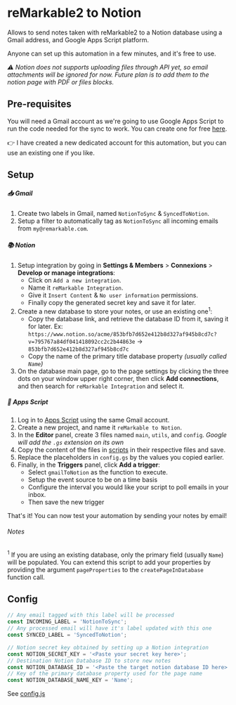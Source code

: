 # reMarkable2 to Notion

Allows to send notes taken with reMarkable2 to a Notion database using a Gmail address, and Google Apps Script platform.

Anyone can set up this automation in a few minutes, and it's free to use.

_⚠️ Notion does not supports uploading files through API yet, so email attachments will be ignored for now. Future plan is to add them to the notion page with PDF or files blocks._

## Pre-requisites

You will need a Gmail account as we're going to use Google Apps Script to run the code needed for the sync to work. You can create one for free [here](https://accounts.google.com/SignUp).

👉 I have created a new dedicated account for this automation, but you can use an existing one if you like.

## Setup

##### 📥 Gmail
1. Create two labels in Gmail, named `NotionToSync` & `SyncedToNotion`.
2. Setup a filter to automatically tag as `NotionToSync` all incoming emails from `my@remarkable.com`.

##### 📚 Notion
1. Setup integration by going in **Settings & Members** > **Connexions** > **Develop or manage integrations**:
    - Click on `Add a new integration`.
    - Name it `reMarkable Integration`.
    - Give it `Insert Content` & `No user information` permissions.
    - Finally copy the generated secret key and save it for later.
2. Create a new database to store your notes, or use an existing one<sup>1</sup>:
    - Copy the database link, and retrieve the database ID from it, saving it for later.
        Ex: `https://www.notion.so/acme/853bfb7d652e412b8d327af945b8cd7c?v=795767a84df041418092cc2c2b44863e` → `853bfb7d652e412b8d327af945b8cd7c`
    - Copy the name of the primary title database property _(usually called `Name`)_
3. On the database main page, go to the page settings by clicking the three dots on your window upper right corner, then click **Add connections**, and then search for `reMarkable Integration` and select it.


##### 🤖 Apps Script
1. Log in to [Apps Script](https://script.google.com/home) using the same Gmail account.
2. Create a new project, and name it `reMarkable to Notion`.
3. In the **Editor** panel, create 3 files named `main`, `utils`, and `config`.
    _Google will add the `.gs` extension on its own_
4. Copy the content of the files in [scripts](./scripts/) in their respective files and save.
5. Replace the placeholders in `config.gs` by the values you copied earlier.
6. Finally, in the **Triggers** panel, click **Add a trigger**:
    - Select `gmailToNotion` as the function to execute.
    - Setup the event source to be on a time basis
    - Configure the interval you would like your script to poll emails in your inbox.
    - Then save the new trigger


That's it! You can now test your automation by sending your notes by email!


###### Notes

<sup>1</sup> If you are using an existing database, only the primary field (usually `Name`) will be populated. You can extend this script to add your properties by providing the argument `pageProperties` to the `createPageInDatabase` function call.

## Config


```js
// Any email tagged with this label will be processed
const INCOMING_LABEL = 'NotionToSync';
// Any processed email will have it's label updated with this one
const SYNCED_LABEL = 'SyncedToNotion';

// Notion secret key obtained by setting up a Notion integration
const NOTION_SECRET_KEY = '<Paste your secret key here>';
// Destination Notion Database ID to store new notes
const NOTION_DATABASE_ID = '<Paste the target notion database ID here>';
// Key of the primary database property used for the page name
const NOTION_DATABASE_NAME_KEY = 'Name';
```

See [config.js](./scripts/config.js)